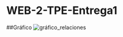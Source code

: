 # WEB-2-TPE-Entrega1

##Gráfico
![gráfico_relaciones](https://github.com/user-attachments/assets/57a930b4-db0c-4588-a996-d6f4c9af8207)
